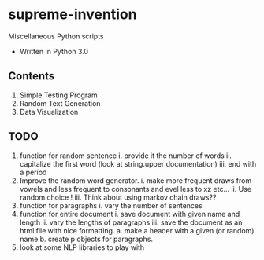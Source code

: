 # supreme-invention
Miscellaneous Python scripts

* Written in Python 3.0

## Contents
1. Simple Testing Program
2. Random Text Generation
3. Data Visualization 

## TODO
1. function for random sentence
    i. provide it the number of words
    ii. capitalize the first word (look at string.upper documentation)
    iii. end with a period
2. Improve the random word generator.
    i. make more frequent draws from vowels and less frequent to consonants and evel less to xz etc...
    ii. Use random.choice !
    iii. Think about using markov chain draws??
3. function for paragraphs
    i. vary the number of sentences
4. function for entire document
    i. save document with given name and length
    ii. vary the lengths of paragraphs
    iii. save the document as an html file with nice formatting.
        a. make a header with a given (or random) name
        b. create p objects for paragraphs.
5. look at some NLP libraries to play with
